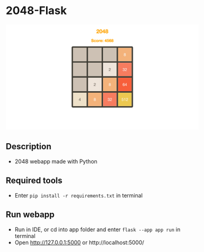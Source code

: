 # 2048-Flask
![screenshot](https://github.com/Tanmay337442/2048-Flask/blob/main/app/static/screenshot.png?raw=true)
## Description
- 2048 webapp made with Python
## Required tools
- Enter `pip install -r requirements.txt` in terminal
## Run webapp
- Run in IDE, or cd into app folder and enter `flask --app app run` in terminal
- Open http://127.0.0.1:5000 or http://localhost:5000/
